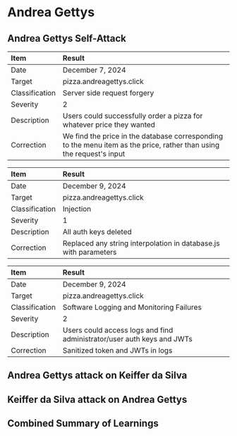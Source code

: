 # Andrea Gettys

## Andrea Gettys Self-Attack
| Item | Result |
| :--- | :----- |
| Date | December 7, 2024 |
| Target | pizza.andreagettys.click |
| Classification | Server side request forgery  |
| Severity | 2 |
| Description | Users could successfully order a pizza for whatever price they wanted |
| Correction | We find the price in the database corresponding to the menu item as the price, rather than using the request's input |

| Item | Result |
| :--- | :----- |
| Date | December 9, 2024 |
| Target | pizza.andreagettys.click |
| Classification | Injection |
| Severity | 1 |
| Description | All auth keys deleted |
| Correction | Replaced any string interpolation in database.js with parameters |

| Item | Result |
| :--- | :----- |
| Date | December 9, 2024 |
| Target | pizza.andreagettys.click |
| Classification | Software Logging and Monitoring Failures |
| Severity | 2 |
| Description | Users could access logs and find administrator/user auth keys and JWTs |
| Correction | Sanitized token and JWTs in logs |

## Andrea Gettys attack on Keiffer da Silva


## Keiffer da Silva attack on Andrea Gettys


## Combined Summary of Learnings
